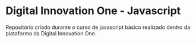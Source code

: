 # Digital Innovation One - Javascript

Repositório criado durante o curso de javascript básico realizado dentro da plataforma da Digital Innovation One.
